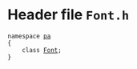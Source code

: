 # Header file `Font.h`<a id="Font.h"></a>

<pre><code class="language-cpp">namespace <a href='doc_Rect.md#Rect.h'>pa</a>
{
    class <a href='doc_Font.md#Font.h'>Font</a>;
}</code></pre>
